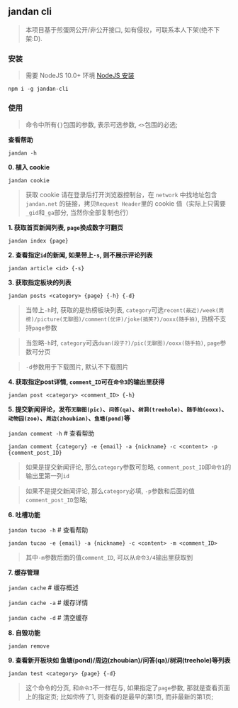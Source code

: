 ## jandan cli

> 本项目基于煎蛋网公开/非公开接口, 如有侵权，可联系本人下架(绝不下架:D).

### 安装
> 需要 NodeJS 10.0+ 环境 [NodeJS 安装](https://nodejs.org/en/download/current/)

`npm i -g jandan-cli`


### 使用

> 命令中所有`{}`包围的参数, 表示可选参数, `<>`包围的必选;

**查看帮助**

`jandan -h`

**0. 植入 cookie**

`jandan cookie`

> 获取 cookie 请在登录后打开浏览器控制台，在 `network` 中找地址包含 `jandan.net` 的链接，拷贝`Request Header`里的 cookie 值（实际上只需要`_gid`和`_ga`部分, 当然你全部复制也行）



**1. 获取首页新闻列表, `page`换成数字可翻页**

`jandan index {page}`

**2. 查看指定`id`的新闻, 如果带上`-s`, 则不展示评论列表**

`jandan article <id> {-s}`

**3. 获取指定板块的列表**

`jandan posts <category> {page} {-h} {-d}`

> 当带上`-h`时, 获取的是热榜板块列表, `category`可选`recent(最近)/week(周榜)/picture(无聊图)/comment(优评)/joke(搞笑?)/ooxx(随手拍)`, 热榜不支持`page`参数

> 当忽略`-h`时, `category`可选`duan(段子?)/pic(无聊图)/ooxx(随手拍)`, `page`参数可分页

> `-d`参数用于下载图片, 默认不下载图片

**4. 获取指定post详情, `comment_ID`可在`命令3`的输出里获得**

`jandan post <category> <comment_ID> {-h}`

**5. 提交新闻评论，发布`无聊图(pic)`、`问答(qa)`、`树洞(treehole)`、`随手拍(ooxx)`、`动物园(zoo)`、`周边(zhoubian)`、`鱼塘(pond)`等**

`jandan comment -h`  # 查看帮助

`jandan comment {category} -e {email} -a {nickname} -c <content> -p {comment_post_ID}`

> 如果是提交新闻评论, 那么`category`参数可忽略, `comment_post_ID`即`命令1`的输出里第一列`id`

> 如果不是提交新闻评论, 那么`category`必填, `-p`参数和后面的值`comment_post_ID`忽略;

**6. 吐槽功能**

`jandan tucao -h`  # 查看帮助

`jandan tucao -e {email} -a {nickname} -c <content> -m <comment_ID>`

> 其中`-m`参数后面的值`comment_ID`, 可以从`命令3/4`输出里获取到

**7. 缓存管理**

`jandan cache`  # 缓存概述

`jandan cache -a`  # 缓存详情

`jandan cache -d`  # 清空缓存

**8. 自毁功能**

`jandan remove`


**9. 查看新开板块如 鱼塘(pond)/周边(zhoubian)/问答(qa)/树洞(treehole)等列表**

`jandan test <category> {page} {-d}`

> 这个命令的分页, 和`命令3`不一样在与, 如果指定了`page`参数, 那就是查看页面上的指定页; 比如你传了1, 则查看的是最早的第1页, 而非最新的第1页;
